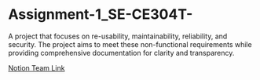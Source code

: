 # Assignment-1_SE-CE304T-
A project that focuses on re-usability, maintainability, reliability, and security. The project aims to meet these non-functional requirements while providing comprehensive documentation for clarity and transparency.  

[Notion Team Link](https://www.notion.so/b57146e905b6421196afa24abd6a367e)
